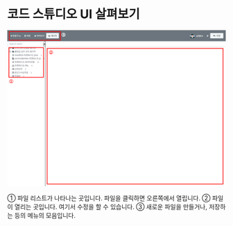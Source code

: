 # 코드 스튜디오 UI 살펴보기

![코드 스튜디오 UI 살펴보기](/media/image300.png)

①	파일 리스트가 나타나는 곳입니다. 파일을 클릭하면 오른쪽에서 열립니다.
②	파일이 열리는 곳입니다. 여기서 수정을 할 수 있습니다.
③	새로운 파일을 만들거나, 저장하는 등의 메뉴의 모음입니다.
